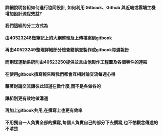 #### 詳細說明各組如何進行協同設計, 如何利用 Gitbook、Github 與近端或雲端主機增加設計流程效益?

#### 

#### 我們這組的分工方式為

#### 由40523248做筆記上的大綱整理及上傳檔案到gitbook

#### 再由40523249整理詳細部分檢查錯誤並製作成gitbook每週報告

#### 而剛球運動系統則由40523250提供並且由他製作工程圖及各個零件的連結

#### 在使用gitbook撰寫報告時我們都會互相討論交流每週心得

#### 藉著討論交流讓彼此知道在做什麼,而不是各做各的

#### 讓組別更有效地做溝通

#### 再加上gitbook共用,在撰寫上也更有效率

#### 不用獨自一人負責全部的撰寫,每個人負責自己的部分下去撰寫,也不怕觀念傳達的不清楚




